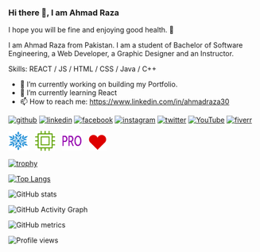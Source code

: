 ### Hi there 👋, I am Ahmad Raza
I hope you will be fine and enjoying good health. 👋

I am Ahmad Raza from Pakistan. I am a student of Bachelor of Software Engineering, a Web Developer, a Graphic Designer and an Instructor. 

Skills: REACT / JS / HTML / CSS / Java / C++

- 🔭 I’m currently working on building my Portfolio. 
- 🌱 I’m currently learning React 
- 📫 How to reach me: https://www.linkedin.com/in/ahmadraza30 


[<img src='https://cdn.jsdelivr.net/npm/simple-icons@3.0.1/icons/github.svg' alt='github' height='40'>](https://github.com/AhmadRaza365)  [<img src='https://cdn.jsdelivr.net/npm/simple-icons@3.0.1/icons/linkedin.svg' alt='linkedin' height='40'>](https://www.linkedin.com/in/ahmadraza30/)  [<img src='https://cdn.jsdelivr.net/npm/simple-icons@3.0.1/icons/facebook.svg' alt='facebook' height='40'>](https://www.facebook.com/ahmadraza.raza.54772)  [<img src='https://cdn.jsdelivr.net/npm/simple-icons@3.0.1/icons/instagram.svg' alt='instagram' height='40'>](https://www.instagram.com/ahmadraza0300/)  [<img src='https://cdn.jsdelivr.net/npm/simple-icons@3.0.1/icons/twitter.svg' alt='twitter' height='40'>](https://twitter.com/Ahmad365Raza)  [<img src='https://cdn.jsdelivr.net/npm/simple-icons@3.0.1/icons/youtube.svg' alt='YouTube' height='40'>](https://www.youtube.com/channel/UCtSiYvZ8oExdWWaaXp-9cuQ)  [<img src='https://cdn.jsdelivr.net/npm/simple-icons@3.0.1/icons/fiverr.svg' alt='fiverr' height='40'>](https://www.fiverr.com/ahmadraza365)  

<a href='https://archiveprogram.github.com/'><img src='https://raw.githubusercontent.com/acervenky/animated-github-badges/master/assets/acbadge.gif' width='40' height='40'></a> <a href='https://docs.github.com/en/developers'><img src='https://raw.githubusercontent.com/acervenky/animated-github-badges/master/assets/devbadge.gif' width='40' height='40'></a> <a href='https://github.com/pricing'><img src='https://raw.githubusercontent.com/acervenky/animated-github-badges/master/assets/pro.gif' width='40' height='40'></a> <a href='https://docs.github.com/en/github/supporting-the-open-source-community-with-github-sponsors'><img src='https://raw.githubusercontent.com/acervenky/animated-github-badges/master/assets/sponsorbadge.gif' width='35' height='35'></a> 

[![trophy](https://github-profile-trophy.vercel.app/?username=AhmadRaza365)](https://github.com/ryo-ma/github-profile-trophy)

[![Top Langs](https://github-readme-stats.vercel.app/api/top-langs/?username=AhmadRaza365)](https://github.com/anuraghazra/github-readme-stats)

![GitHub stats](https://github-readme-stats.vercel.app/api?username=AhmadRaza365&show_icons=true)  

![GitHub Activity Graph](https://activity-graph.herokuapp.com/graph?username=AhmadRaza365)  

![GitHub metrics](https://metrics.lecoq.io/AhmadRaza365)  

![Profile views](https://gpvc.arturio.dev/AhmadRaza365)  
